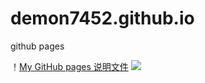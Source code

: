 demon7452.github.io
===================

github pages

！[My GitHub pages 说明文件](http://demon7452.github.io/images/url.jpg)
<img src="http://demon7452.github.io/images/url.jpg"/>
